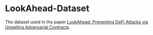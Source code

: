 # LookAhead-Dataset
The dataset used in the paper [LookAhead: Preventing DeFi Attacks via Unveiling Adversarial Contracts](https://arxiv.org/abs/2401.07261).
